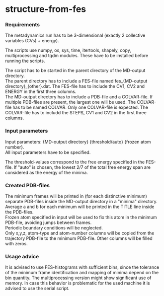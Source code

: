 # structure-from-fes

### Requirements

The metadynamics run has to be 3-dimensional (exactly 2 collective variables (CVs) + energy). 

The scripts use numpy, os, sys, time, itertools, shapely, copy, multiprocessing and tqdm modules. These have to be installed before running the scripts.

The script has to be started in the parent directory of the MD-output directory.<br>
The parent directory has to include a FES-file named fes_{MD-output directory}_{other}.dat. The FES-file has to include the CV1, CV2 and ENERGY in the first three columns.<br>
The MD-output directory has to include a PDB-file and a COLVAR-file. If multiple PDB-files are present, the largest one will be used. The COLVAR-file has to be named COLVAR. Only one COLVAR-file is expected. The COLVAR-file has to includd the STEPS, CV1 and CV2 in the first three columns.

### Input parameters

Input parameters: {MD-output directory} {threshold/auto} {frozen atom number}.<br>
All input parameters have to be specified.

The threshold-values correspond to the free energy specified in the FES-file. If "auto" is chosen, the lowest 2/7 of the total free energy span are considered as the energy of the minima.

### Created PDB-files

The minimum frames will be printed in (for each distinctive minimum) separate PDB-files inside the MD-output directory in a "minima" directory.<br>
Average a and b for each minimum will be printed in the TITLE line inside the PDB-files.<br>
Frozen atom specified in input will be used to fix this atom in the minimum PDB-file, avoiding jumps between frames.<br>
Periodic boundary conditions will be neglected.<br>
Only x,y,z, atom-type and atom-number columns will be copied from the trajectory PDB-file to the minimum PDB-file. Other columns will be filled with zeros.

### Usage advice

It is advised to use FES-histograms with sufficient bins, since the tolerance of the minimum frame identification and mapping of minima
depend on the bin quantity.
The multiprocessing version might show significant use of memory. In case this behavior is problematic for the used machine it is advised to use the
serial script.
